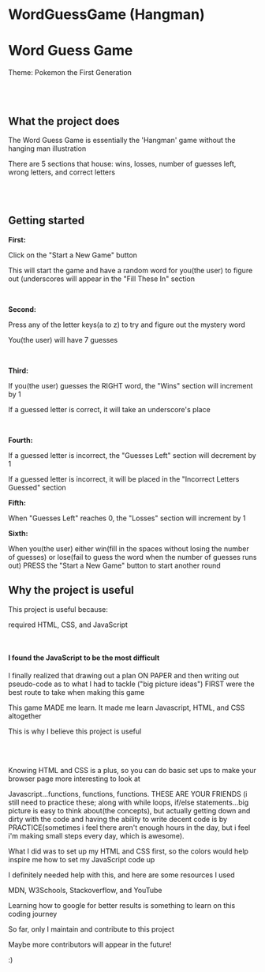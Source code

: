 # WordGuessGame (Hangman)
<!-- TITLE -->
<h1>Word Guess Game</h1>
<p>Theme: Pokemon the First Generation</p>
<br><br>
<!-- WHAT THE PROJECT DOES -->
<h2>What the project does</h2>
<p>The Word Guess Game is essentially the 'Hangman' game without the hanging man illustration<p>
<p>There are 5 sections that house: wins, losses, number of guesses left, wrong letters, and correct letters</p>
<br><br>
<h2>Getting started</h2>
<p><strong>First:</strong></p>
<p>Click on the "Start a New Game" button</p>
<p>This will start the game and have a random word for you(the user) to figure out (underscores will appear in the "Fill These In" section</p>
<br>
<p><strong>Second:</strong></p>
<p>Press any of the letter keys(a to z) to try and figure out the mystery word</p>
<p>You(the user) will have 7 guesses</p>
<br>
<p><strong>Third:</strong> </p>
<p>If you(the user) guesses the RIGHT word, the "Wins" section will increment by 1</p>
<p>If a guessed letter is correct, it will take an underscore's place</p>
<br>
<p><strong>Fourth:</strong></p>
<p>If a guessed letter is incorrect, the "Guesses Left" section will decrement by 1</p>
<p>If a guessed letter is incorrect, it will be placed in the "Incorrect Letters Guessed" section</p>
<p><strong>Fifth:</strong></p>
<p>When "Guesses Left" reaches 0, the "Losses" section will increment by 1</p>
<p><strong>Sixth:</strong></p>
<p>When you(the user) either win(fill in the spaces without losing the number of guesses) or lose(fail to guess the word when the number of guesses runs out) PRESS the "Start a New Game" button to start another round</p>
<!-- WHY THE PROJECT IS USEFUL -->
<h2>Why the project is useful</h2>
<p>This project is useful because: </p>
<p>required HTML, CSS, and JavaScript</p>
<br>
<h4>I found the JavaScript to be the most difficult</h4>
<p>I finally realized that drawing out a plan ON PAPER and then writing out pseudo-code as to what I had to tackle ("big picture ideas") FIRST were the best route to take when making this game</p>
<p>This game MADE me learn. It made me learn Javascript, HTML, and CSS altogether</p>
<p>This is why I believe this project is useful</p>
<br><br>
<!-- HOW USERS CAN GET STARTED WITH THE PROJECT -->
<p>Knowing HTML and CSS is a plus, so you can do basic set ups to make your browser page more interesting to look at</p>
<p>Javascript...functions, functions, functions. THESE ARE YOUR FRIENDS (i still need to practice these; along with while loops, if/else statements...big picture is easy to think about(the concepts), but actually getting down and dirty with the code and having the ability to write decent code is by PRACTICE(sometimes i feel there aren't enough hours in the day, but i feel i'm making small steps every day, which is awesome).</p>
<p>What I did was to set up my HTML and CSS first, so the colors would help inspire me how to set my JavaScript code up</p>
<!-- WHERE USERS CAN GET HELP WITH YOUR PROJECT -->
<p>I definitely needed help with this, and here are some resources I used</p>
<p>MDN, W3Schools, Stackoverflow, and YouTube</p>
<p>Learning how to google for better results is something to learn on this coding journey</p>
<!-- WHO MAINTAINS AND CONTRIBUTES TO THE PROJECT -->
<p>So far, only I maintain and contribute to this project</p>
<p>Maybe more contributors will appear in the future!</p>
<p>:)</p>
